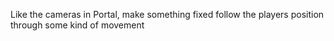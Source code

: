 Like the cameras in Portal, make something fixed follow the players position through some kind of movement